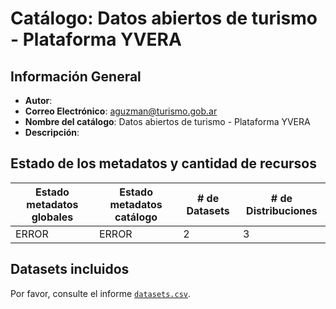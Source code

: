 
# Catálogo: Datos abiertos de turismo - Plataforma YVERA

## Información General

- **Autor**: 
- **Correo Electrónico**: aguzman@turismo.gob.ar
- **Nombre del catálogo**: Datos abiertos de turismo - Plataforma YVERA
- **Descripción**:

> 

## Estado de los metadatos y cantidad de recursos

Estado metadatos globales | Estado metadatos catálogo | # de Datasets | # de Distribuciones
--------------------------|---------------------------|---------------|--------------------
ERROR | ERROR | 2 | 3

## Datasets incluidos

Por favor, consulte el informe [`datasets.csv`](datasets.csv).
